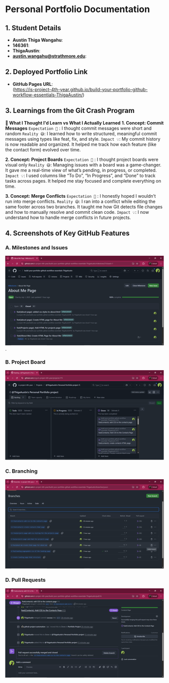 # Personal Portfolio Documentation

## 1. Student Details

- **Austin Thiga Wangahu**:
- **146361**:
- **ThigaAustin**:
- **austin.wangahu@strathmore.edu**:

## 2. Deployed Portfolio Link

- **GitHub Pages URL**:  
 (https://is-project-4th-year.github.io/build-your-portfolio-github-workflow-essentials-ThigaAustin/)

## 3. Learnings from the Git Crash Program
**🧠 What I Thought I'd Learn vs What I Actually Learned**
**1. Concept: Commit Messages**
`Expectation 👀` : I thought commit messages were short and random
`Reality 😅`: I learned how to write structured, meaningful commit messages using types like feat, fix, and style.
`Impact 💡`: My commit history is now readable and organized. It helped me track how each feature (like the contact form) evolved over time.

**2. Concept: Project Boards**
`Expectation 👀` : I thought project boards were visual only
`Reality 😅`: Managing issues with a board was a game-changer. It gave me a real-time view of what’s pending, in progress, or completed.
`Impact 💡`: I used columns like “To Do”, “In Progress”, and “Done” to track tasks across pages. It helped me stay focused and complete everything on time.

**3. Concept: Merge Conflicts**
`Expectation 👀` :  I honestly hoped I wouldn’t run into merge conflicts.
`Reality 😅`: I ran into a conflict while editing the same footer across two branches. It taught me how Git detects file changes and how to manually resolve and commit clean code.
`Impact 💡`: I now understand how to handle merge conflicts in future projects.

## 4. Screenshots of Key GitHub Features

### A. Milestones and Issues

![alt text](<Screenshot (42).png>).

### B. Project Board

![alt text](<Screenshot (43).png>)

### C. Branching

![alt text](<Screenshot (44).png>)

### D. Pull Requests

![alt text](<Screenshot (45).png>)

